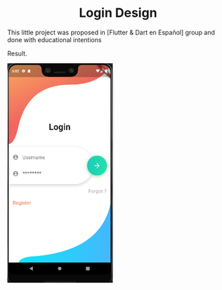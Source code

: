 <center><h1><b>Login Design</b></h1></center>


This little project was proposed in [Flutter & Dart en Español] group and done with educational intentions


Result.

<img src="assets/screen_shoot.png"
 alt="Resultado final taller de flutter basico"
 height="500" 
/>